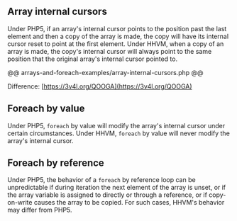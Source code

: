 ## Array internal cursors

Under PHP5, if an array's internal cursor points to the position past the last element and then a copy of the array is made, the copy will have its internal cursor reset to point at the first element. Under HHVM, when a copy of an array is made, the copy's internal cursor will always point to the same position that the original array's internal cursor pointed to.

@@ arrays-and-foreach-examples/array-internal-cursors.php @@

Difference: [https://3v4l.org/QOOGA](https://3v4l.org/QOOGA)

## Foreach by value

Under PHP5, `foreach` by value will modify the array's internal cursor under certain circumstances. Under HHVM, `foreach` by value will never modify the array's internal cursor.

## Foreach by reference

Under PHP5, the behavior of a `foreach` by reference loop can be unpredictable if during iteration the next element of the array is unset, or if the array variable is assigned to directly or through a reference, or if copy-on-write causes the array to be copied. For such cases, HHVM's behavior may differ from PHP5.
